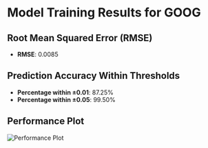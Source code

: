 # Model Training Results for GOOG

## Root Mean Squared Error (RMSE)
- **RMSE**: 0.0085

## Prediction Accuracy Within Thresholds
- **Percentage within ±0.01**: 87.25%
- **Percentage within ±0.05**: 99.50%

## Performance Plot
![Performance Plot](../imgs/GOOG.png)
